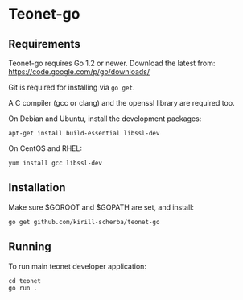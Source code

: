 # Teonet-go

## Requirements

Teonet-go requires Go 1.2 or newer. Download the latest from: <https://code.google.com/p/go/downloads/>

Git is required for installing via `go get`.

A C compiler (gcc or clang) and the openssl library are required too.

On Debian and Ubuntu, install the development packages:

    apt-get install build-essential libssl-dev

On CentOS and RHEL:

    yum install gcc libssl-dev

## Installation

Make sure $GOROOT and $GOPATH are set, and install:

    go get github.com/kirill-scherba/teonet-go

## Running

To run main teonet developer application:

    cd teonet
    go run .
